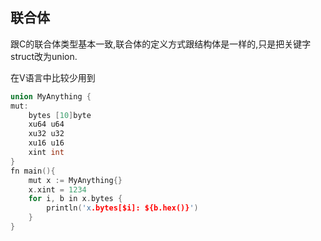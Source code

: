 ## 联合体

跟C的联合体类型基本一致,联合体的定义方式跟结构体是一样的,只是把关键字struct改为union.

在V语言中比较少用到

```c
union MyAnything {
mut:
    bytes [10]byte
    xu64 u64
    xu32 u32
    xu16 u16
    xint int
}
fn main(){
    mut x := MyAnything{}
    x.xint = 1234
    for i, b in x.bytes {
        println('x.bytes[$i]: ${b.hex()}')
    }
}
```

